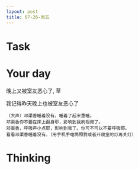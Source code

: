 ```yaml
---
layout: post
title: 07-26-周五
---
```


# Task


# Your day

晚上又被室友恶心了, 草

我记得昨天晚上也被室友恶心了

```
（大声）邓渠香睡着没有，睡着了起来重睡。  
邓渠香你不要在床上翻身耶，影响到我刷视频了。  
邓渠香，呼吸声小点耶，影响到我了。你可不可以不要呼吸耶。  
看看邓渠香睡着没有，（用手机手电筒照我或者开寝室的灯再关灯）
```


# Thinking

